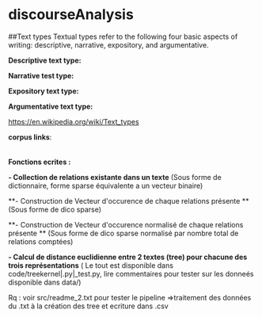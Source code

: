 # discourseAnalysis

##Text types
Textual types refer to the following four basic aspects of writing: descriptive, narrative, expository, and argumentative.

**Descriptive text type:**

**Narrative test type:**

**Expository text type:**

**Argumentative text type:**


https://en.wikipedia.org/wiki/Text_types

**corpus links**: 

######

**Fonctions ecrites :**

**- Collection de relations existante dans un texte**
(Sous forme de dictionnaire, forme sparse équivalente a un vecteur binaire)

**- Construction de Vecteur d'occurence de chaque relations présente **
(Sous forme de dico sparse)

**- Construction de Vecteur d'occurence normalisé de chaque relations présente **
(Sous forme de dico sparse normalisé par nombre total de relations comptées)

**- Calcul de distance euclidienne entre 2 textes (tree) pour chacune des trois représentations**
( Le tout est disponible dans code/treekernel|.py|_test.py,
 lire commentaires pour tester sur les donneés disponible dans data/)

Rq : voir src/readme_2.txt pour tester le pipeline 
=>traitement des données du .txt à la création des tree et ecriture dans .csv
